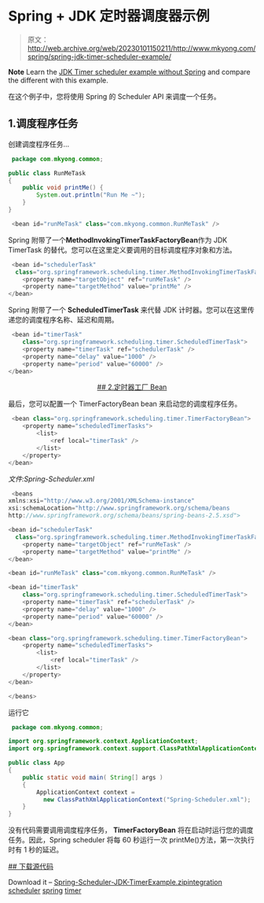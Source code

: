# Spring + JDK 定时器调度器示例

> 原文：<http://web.archive.org/web/20230101150211/http://www.mkyong.com/spring/spring-jdk-timer-scheduler-example/>

**Note**
Learn the [JDK Timer scheduler example without Spring](http://web.archive.org/web/20190214222721/http://www.mkyong.com/java/jdk-timer-scheduler-example/) and compare the different with this example.

在这个例子中，您将使用 Spring 的 Scheduler API 来调度一个任务。

## 1.调度程序任务

创建调度程序任务…

```java
 package com.mkyong.common;

public class RunMeTask
{
	public void printMe() {
		System.out.println("Run Me ~");
	}
} 
```

```java
 <bean id="runMeTask" class="com.mkyong.common.RunMeTask" /> 
```

Spring 附带了一个**MethodInvokingTimerTaskFactoryBean**作为 JDK TimerTask 的替代。您可以在这里定义要调用的目标调度程序对象和方法。

```java
 <bean id="schedulerTask" 
  class="org.springframework.scheduling.timer.MethodInvokingTimerTaskFactoryBean">
	<property name="targetObject" ref="runMeTask" />
	<property name="targetMethod" value="printMe" />
</bean> 
```

Spring 附带了一个 **ScheduledTimerTask** 来代替 JDK 计时器。您可以在这里传递您的调度程序名称、延迟和周期。

```java
 <bean id="timerTask"
	class="org.springframework.scheduling.timer.ScheduledTimerTask">
	<property name="timerTask" ref="schedulerTask" />
	<property name="delay" value="1000" />
	<property name="period" value="60000" />
</bean> 
```

 <ins class="adsbygoogle" style="display:block; text-align:center;" data-ad-format="fluid" data-ad-layout="in-article" data-ad-client="ca-pub-2836379775501347" data-ad-slot="6894224149">## 2.定时器工厂 Bean

最后，您可以配置一个 TimerFactoryBean bean 来启动您的调度程序任务。

```java
 <bean class="org.springframework.scheduling.timer.TimerFactoryBean">
	<property name="scheduledTimerTasks">
		<list>
			<ref local="timerTask" />
		</list>
	</property>
</bean> 
```

*文件:Spring-Scheduler.xml*

```java
 <beans 
xmlns:xsi="http://www.w3.org/2001/XMLSchema-instance"
xsi:schemaLocation="http://www.springframework.org/schema/beans
http://www.springframework.org/schema/beans/spring-beans-2.5.xsd">

<bean id="schedulerTask" 
  class="org.springframework.scheduling.timer.MethodInvokingTimerTaskFactoryBean">
	<property name="targetObject" ref="runMeTask" />
	<property name="targetMethod" value="printMe" />
</bean>

<bean id="runMeTask" class="com.mkyong.common.RunMeTask" />

<bean id="timerTask"
	class="org.springframework.scheduling.timer.ScheduledTimerTask">
	<property name="timerTask" ref="schedulerTask" />
	<property name="delay" value="1000" />
	<property name="period" value="60000" />
</bean>

<bean class="org.springframework.scheduling.timer.TimerFactoryBean">
	<property name="scheduledTimerTasks">
		<list>
			<ref local="timerTask" />
		</list>
	</property>
</bean>

</beans> 
```

运行它

```java
 package com.mkyong.common;

import org.springframework.context.ApplicationContext;
import org.springframework.context.support.ClassPathXmlApplicationContext;

public class App 
{
    public static void main( String[] args )
    {
    	ApplicationContext context = 
		  new ClassPathXmlApplicationContext("Spring-Scheduler.xml");
    }
} 
```

没有代码需要调用调度程序任务， **TimerFactoryBean** 将在启动时运行您的调度任务。因此，Spring scheduler 将每 60 秒运行一次 printMe()方法，第一次执行时有 1 秒的延迟。

 <ins class="adsbygoogle" style="display:block" data-ad-client="ca-pub-2836379775501347" data-ad-slot="8821506761" data-ad-format="auto" data-ad-region="mkyongregion">## 下载源代码

Download it – [Spring-Scheduler-JDK-TimerExample.zip](http://web.archive.org/web/20190214222721/http://www.mkyong.com/wp-content/uploads/2010/04/Spring-Scheduler-JDK-TimerExample.zip)[integration](http://web.archive.org/web/20190214222721/http://www.mkyong.com/tag/integration/) [scheduler](http://web.archive.org/web/20190214222721/http://www.mkyong.com/tag/scheduler/) [spring](http://web.archive.org/web/20190214222721/http://www.mkyong.com/tag/spring/) [timer](http://web.archive.org/web/20190214222721/http://www.mkyong.com/tag/timer/)







